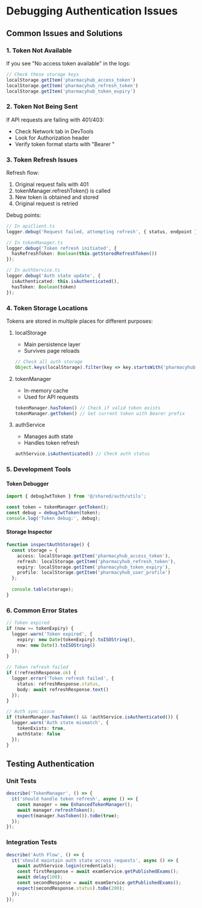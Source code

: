 # Debugging Authentication Issues

## Common Issues and Solutions

### 1. Token Not Available
If you see "No access token available" in the logs:
```typescript
// Check these storage keys
localStorage.getItem('pharmacyhub_access_token')
localStorage.getItem('pharmacyhub_refresh_token')
localStorage.getItem('pharmacyhub_token_expiry')
```

### 2. Token Not Being Sent
If API requests are failing with 401/403:
- Check Network tab in DevTools
- Look for Authorization header
- Verify token format starts with "Bearer "

### 3. Token Refresh Issues
Refresh flow:
1. Original request fails with 401
2. tokenManager.refreshToken() is called
3. New token is obtained and stored
4. Original request is retried

Debug points:
```typescript
// In apiClient.ts
logger.debug('Request failed, attempting refresh', { status, endpoint });

// In tokenManager.ts
logger.debug('Token refresh initiated', { 
  hasRefreshToken: Boolean(this.getStoredRefreshToken())
});

// In authService.ts
logger.debug('Auth state update', { 
  isAuthenticated: this.isAuthenticated(),
  hasToken: Boolean(token)
});
```

### 4. Token Storage Locations
Tokens are stored in multiple places for different purposes:

1. localStorage
   - Main persistence layer
   - Survives page reloads
   ```typescript
   // Check all auth storage
   Object.keys(localStorage).filter(key => key.startsWith('pharmacyhub_'))
   ```

2. tokenManager
   - In-memory cache
   - Used for API requests
   ```typescript
   tokenManager.hasToken() // Check if valid token exists
   tokenManager.getToken() // Get current token with Bearer prefix
   ```

3. authService
   - Manages auth state
   - Handles token refresh
   ```typescript
   authService.isAuthenticated() // Check auth status
   ```

### 5. Development Tools

#### Token Debugger
```typescript
import { debugJwtToken } from '@/shared/auth/utils';

const token = tokenManager.getToken();
const debug = debugJwtToken(token);
console.log('Token debug:', debug);
```

#### Storage Inspector
```typescript
function inspectAuthStorage() {
  const storage = {
    access: localStorage.getItem('pharmacyhub_access_token'),
    refresh: localStorage.getItem('pharmacyhub_refresh_token'),
    expiry: localStorage.getItem('pharmacyhub_token_expiry'),
    profile: localStorage.getItem('pharmacyhub_user_profile')
  };
  
  console.table(storage);
}
```

### 6. Common Error States

```typescript
// Token expired
if (now >= tokenExpiry) {
  logger.warn('Token expired', {
    expiry: new Date(tokenExpiry).toISOString(),
    now: new Date().toISOString()
  });
}

// Token refresh failed
if (!refreshResponse.ok) {
  logger.error('Token refresh failed', {
    status: refreshResponse.status,
    body: await refreshResponse.text()
  });
}

// Auth sync issue
if (tokenManager.hasToken() && !authService.isAuthenticated()) {
  logger.warn('Auth state mismatch', {
    tokenExists: true,
    authState: false
  });
}
```

## Testing Authentication

### Unit Tests
```typescript
describe('TokenManager', () => {
  it('should handle token refresh', async () => {
    const manager = new EnhancedTokenManager();
    await manager.refreshToken();
    expect(manager.hasToken()).toBe(true);
  });
});
```

### Integration Tests
```typescript
describe('Auth Flow', () => {
  it('should maintain auth state across requests', async () => {
    await authService.login(credentials);
    const firstResponse = await examService.getPublishedExams();
    await delay(100);
    const secondResponse = await examService.getPublishedExams();
    expect(secondResponse.status).toBe(200);
  });
});
